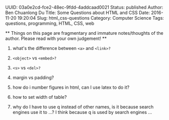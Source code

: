 UUID: 03a0e2cd-fce2-48ec-9fdd-4addcaad0021
Status: published
Author: Ben Chuanlong Du
Title: Some Questions about HTML and CSS
Date: 2016-11-20 19:20:04
Slug: html_css-questions
Category: Computer Science
Tags: questions, programming, HTML, CSS, web

**
Things on this page are fragmentary and immature notes/thoughts of the author. 
Please read with your own judgement!
**
 
1. what's the difference between `<a>` and `<link>?`

2. `<object>` vs `<embed>?`

3. `<s>` vs `<del>?`

4. margin vs padding?

6. how do i number figures in html, can I use latex to do it?

7. how to set width of table?

8. why do I have to use q instead of other names, is it because search engines use it to ...? I think because q is used by search engines ...
